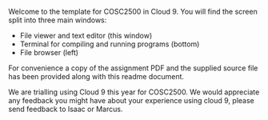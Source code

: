 
Welcome to the template for COSC2500 in Cloud 9.
You will find the screen split into three main windows:

  - File viewer and text editor (this window)
  - Terminal for compiling and running programs (bottom)
  - File browser (left)

For convenience a copy of the assignment PDF and the supplied
source file has been provided along with this readme document.

We are trialling using Cloud 9 this year for COSC2500.
We would appreciate any feedback you might have about your
experience using cloud 9, please send feedback to Isaac or Marcus.

